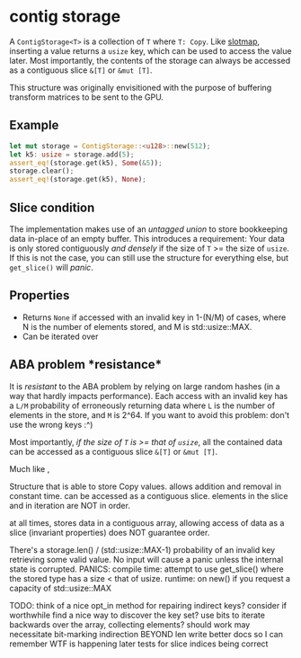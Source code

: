 # contig storage

A `ContigStorage<T>` is a collection of `T` where `T: Copy`. Like [slotmap](https://crates.io/crates/slotmap),
inserting a value returns a `usize` key, which can be used to access the value later. Most importantly, the contents of the storage can always be accessed as a contiguous slice `&[T]` or `&mut [T]`. 

This structure was originally envisitioned with the purpose of buffering transform matrices to be sent to the GPU.

## Example
```rust
let mut storage = ContigStorage::<u128>::new(512);
let k5: usize = storage.add(5);
assert_eq!(storage.get(k5), Some(&5));
storage.clear();
assert_eq!(storage.get(k5), None);
```

## Slice condition

The implementation makes use of an _untagged union_ to store bookkeeping data in-place of an empty buffer. This introduces a requirement: Your data is only stored contiguously _and densely_ if the size of `T` >= the size of `usize`. If this is not the case, you can still use the structure for everything else, but `get_slice()` will *panic*.

## Properties

* Returns `None` if accessed with an invalid key in 1-(N/M) of cases, where N is the number of elements stored, and M is std::usize::MAX. 
* Can be iterated over  

## ABA problem \*resistance\*

It is _resistant_ to the ABA problem by relying on large random hashes (in a way that hardly impacts performance). Each access with an invalid key has a `L/M` probability of erroneously returning data where `L` is the number of elements in the store, and `M` is 2^64. If you want to avoid this problem: don't use the wrong keys :^)


Most importantly, _if the size of `T` is >= that of `usize`_, all the contained data can be accessed as a contiguous slice `&[T]` or `&mut [T]`. 

Much like , 


Structure that is able to store Copy values.
allows addition and removal in constant time.
can be accessed as a contiguous slice.
elements in the slice and in iteration are NOT in order.


at all times, stores data in a contiguous array, allowing access of data as a slice (invariant properties)
does NOT guarantee order.


There's a storage.len() / (std::usize::MAX-1) probability of an invalid key retrieving some valid value.
No input will cause a panic unless the internal state is corrupted.
PANICS:
	compile time: attempt to use get_slice() where the stored type has a size < that of usize.
	runtime: on new() if you request a capacity of std::usize::MAX


TODO:
think of a nice opt_in method for repairing indirect keys? consider if worthwhile
find a nice way to discover the key set? use bits to iterate backwards over the array, collecting elements? should work
	may necessitate bit-marking indirection BEYOND len
write better docs so I can remember WTF is happening later
tests for slice indices being correct